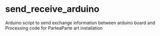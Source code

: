 # send_receive_arduino
Arduino script to send exchange information between arduino board and Processing code for ParteaParte art installation
